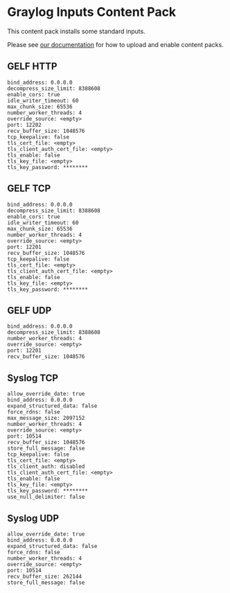 # Graylog Inputs Content Pack

This content pack installs some standard inputs.

Please see [our documentation](https://docs.graylog.org/en/3.0/pages/content_packs.html?highlight=content%20packas#upload-a-content-pack) for how to upload and enable content packs.

## GELF HTTP

```
bind_address: 0.0.0.0
decompress_size_limit: 8388608
enable_cors: true
idle_writer_timeout: 60
max_chunk_size: 65536
number_worker_threads: 4
override_source: <empty>
port: 12202
recv_buffer_size: 1048576
tcp_keepalive: false
tls_cert_file: <empty>
tls_client_auth_cert_file: <empty>
tls_enable: false
tls_key_file: <empty>
tls_key_password: ********
```

## GELF TCP

```
bind_address: 0.0.0.0
decompress_size_limit: 8388608
enable_cors: true
idle_writer_timeout: 60
max_chunk_size: 65536
number_worker_threads: 4
override_source: <empty>
port: 12201
recv_buffer_size: 1048576
tcp_keepalive: false
tls_cert_file: <empty>
tls_client_auth_cert_file: <empty>
tls_enable: false
tls_key_file: <empty>
tls_key_password: ********
```

## GELF UDP

```
bind_address: 0.0.0.0
decompress_size_limit: 8388608
number_worker_threads: 4
override_source: <empty>
port: 12201
recv_buffer_size: 1048576
```

## Syslog TCP

```
allow_override_date: true
bind_address: 0.0.0.0
expand_structured_data: false
force_rdns: false
max_message_size: 2097152
number_worker_threads: 4
override_source: <empty>
port: 10514
recv_buffer_size: 1048576
store_full_message: false
tcp_keepalive: false
tls_cert_file: <empty>
tls_client_auth: disabled
tls_client_auth_cert_file: <empty>
tls_enable: false
tls_key_file: <empty>
tls_key_password: ********
use_null_delimiter: false
```

## Syslog UDP

```
allow_override_date: true
bind_address: 0.0.0.0
expand_structured_data: false
force_rdns: false
number_worker_threads: 4
override_source: <empty>
port: 10514
recv_buffer_size: 262144
store_full_message: false
```
